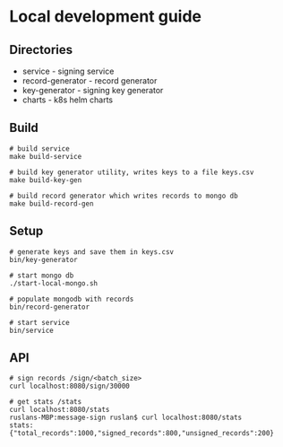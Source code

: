 # Local development guide

## Directories
* service - signing service 
* record-generator - record generator 
* key-generator - signing key generator
* charts - k8s helm charts

## Build
```
# build service
make build-service
```

```
# build key generator utility, writes keys to a file keys.csv
make build-key-gen
```

```
# build record generator which writes records to mongo db
make build-record-gen
```

## Setup
```
# generate keys and save them in keys.csv
bin/key-generator

# start mongo db
./start-local-mongo.sh

# populate mongodb with records
bin/record-generator

# start service
bin/service

```

## API
```
# sign records /sign/<batch_size>
curl localhost:8080/sign/30000

# get stats /stats
curl localhost:8080/stats
ruslans-MBP:message-sign ruslan$ curl localhost:8080/stats
stats: {"total_records":1000,"signed_records":800,"unsigned_records":200}

```